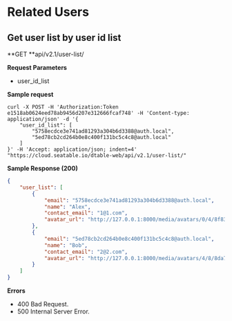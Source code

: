# Related Users

## Get user list by user id list

**GET **api/v2.1/user-list/

**Request Parameters**

* user_id_list

**Sample request**

```
curl -X POST -H 'Authorization:Token e1518ab0624eed78ab9456d207e312666fcaf748' -H 'Content-type: application/json' -d '{
    "user_id_list": [
        "5758ecdce3e741ad81293a304b6d3388@auth.local",
        "5ed78cb2cd264b0e8c400f131bc5c4c8@auth.local"
    ]
}' -H 'Accept: application/json; indent=4' "https://cloud.seatable.io/dtable-web/api/v2.1/user-list/"

```

**Sample Response (200)**

```json
{
    "user_list": [
        {
            "email": "5758ecdce3e741ad81293a304b6d3388@auth.local",
            "name": "Alex",
            "contact_email": "1@1.com",
            "avatar_url": "http://127.0.0.1:8000/media/avatars/0/4/8f833bd2e242f195f40a77c21b39b6/resized/80/03e77af8819c66f25260297dd5e97dc7_uawl0f1.png"
        },
        {
            "email": "5ed78cb2cd264b0e8c400f131bc5c4c8@auth.local",
            "name": "Bob",
            "contact_email": "2@2.com",
            "avatar_url": "http://127.0.0.1:8000/media/avatars/4/8/8da703fbbf61f4c398943c609924c0/resized/80/1ae78cb64ba5442c2929247926af0e6f.png"
        }
    ]
}

```

**Errors**

* 400 Bad Request.
* 500 Internal Server Error.



